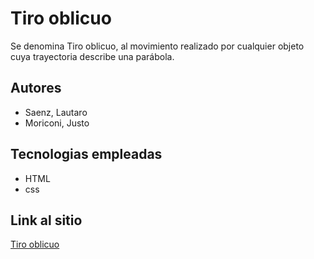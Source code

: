 # Tiro oblicuo
Se denomina Tiro oblicuo, al movimiento realizado por cualquier objeto cuya trayectoria describe una parábola.

## Autores
- Saenz, Lautaro
- Moriconi, Justo
## Tecnologias empleadas
- HTML
- css

## Link al sitio
[Tiro oblicuo](https://ucc-labcompu2.github.io/proyectos2020-saenz-moriconi)